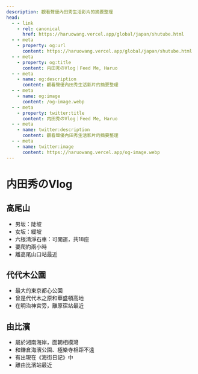```yaml
---
description: 觀看聲優內田秀生活影片的摘要整理
head:
  - - link
    - rel: canonical
      href: https://haruowang.vercel.app/global/japan/shutube.html
  - - meta
    - property: og:url
      content: https://haruowang.vercel.app/global/japan/shutube.html
  - - meta
    - property: og:title
      content: 内田秀のVlog｜Feed Me, Haruo
  - - meta
    - name: og:description
      content: 觀看聲優內田秀生活影片的摘要整理
  - - meta
    - name: og:image
      content: /og-image.webp
  - - meta
    - property: twitter:title
      content: 内田秀のVlog｜Feed Me, Haruo
  - - meta
    - name: twitter:description
      content: 觀看聲優內田秀生活影片的摘要整理
  - - meta
    - name: twitter:image
      content: https://haruowang.vercel.app/og-image.webp
---
```


# 内田秀のVlog

<p><Badge type="info" text="🌱 Seedlings" /></P>

## 高尾山
- 男坂：陡坡
- 女坂：緩坡
- 六根清淨石車：可開運，共18座
- 要爬約兩小時
- 離高尾山口站最近

## 代代木公園
- 最大的東京都心公園
- 曾是代代木之原和華盛頓高地
- 在明治神宮旁，離原宿站最近

## 由比濱
- 屬於湘南海岸，面朝相模灣
- 和鎌倉海濱公園、極樂寺相距不遠
- 有出現在《海街日記》中
- 離由比濱站最近
